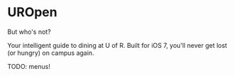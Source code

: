 UROpen
======

But who's not?

Your intelligent guide to dining at U of R. Built for iOS 7, you'll never get lost (or hungry) on campus again.

TODO: menus!